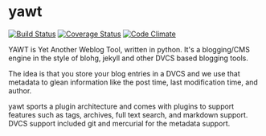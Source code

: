 yawt
====
[![Build Status](https://travis-ci.org/drivet/yawt.svg?branch=master)](https://travis-ci.org/drivet/yawt)
[![Coverage Status](https://coveralls.io/repos/drivet/yawt/badge.svg?branch=master)](https://coveralls.io/r/drivet/yawt?branch=master)
[![Code Climate](https://codeclimate.com/github/drivet/yawt/badges/gpa.svg)](https://codeclimate.com/github/drivet/yawt)

YAWT is Yet Another Weblog Tool, written in python. It's a blogging/CMS
engine in the style of blohg, jekyll and other DVCS based blogging tools.

The idea is that you store your blog entries in a DVCS and we use that
metadata to glean information like the post time, last modification time,
and author.  

yawt sports a plugin architecture and comes with plugins to support features
such as tags, archives, full text search, and markdown support.  DVCS
support included git and mercurial for the metadata support.
